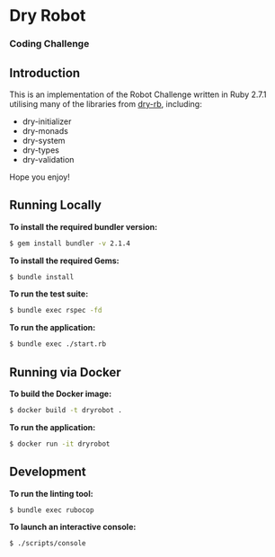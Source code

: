 # Dry Robot
### Coding Challenge

## Introduction
This is an implementation of the Robot Challenge written in Ruby 2.7.1 utilising many of the libraries from [dry-rb](https://dry-rb.org/), including:
  * dry-initializer
  * dry-monads
  * dry-system
  * dry-types
  * dry-validation

Hope you enjoy!

## Running Locally

**To install the required bundler version:**
```bash
$ gem install bundler -v 2.1.4
```

**To install the required Gems:**
```bash
$ bundle install
```

**To run the test suite:**
```bash
$ bundle exec rspec -fd
```

**To run the application:**
```bash
$ bundle exec ./start.rb
```

## Running via Docker

**To build the Docker image:**
```bash
$ docker build -t dryrobot .
```

**To run the application:**
```bash
$ docker run -it dryrobot
```

## Development

**To run the linting tool:**
```bash
$ bundle exec rubocop
```

**To launch an interactive console:**
```bash
$ ./scripts/console
```

